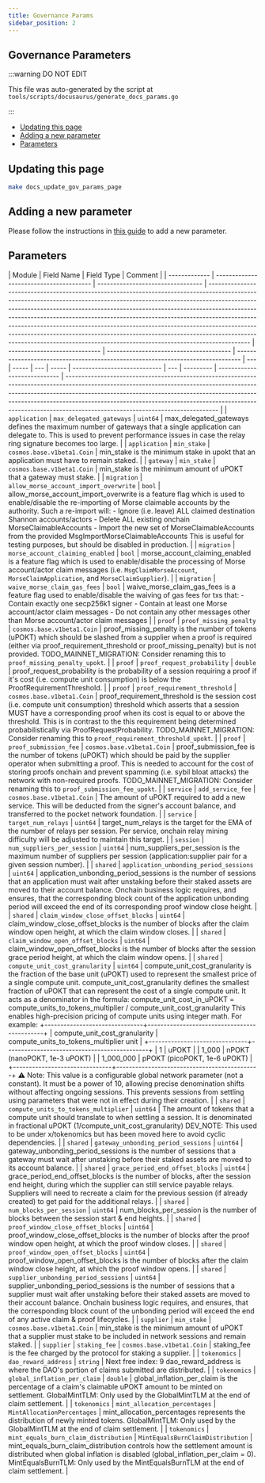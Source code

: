 ```yaml
---
title: Governance Params
sidebar_position: 2
---
```


## Governance Parameters <!-- omit in toc -->

:::warning DO NOT EDIT

This file was auto-generated by the script at `tools/scripts/docusaurus/generate_docs_params.go`

:::

- [Updating this page](#updating-this-page)
- [Adding a new parameter](#adding-a-new-parameter)
- [Parameters](#parameters)

## Updating this page

```bash
make docs_update_gov_params_page
```

## Adding a new parameter

Please follow the instructions in [this guide](../../4_develop/developer_guide/adding_params.md) to add a new parameter.

## Parameters

| Module        | Field Name                              | Field Type                        | Comment                                                                                                                                                                                                                                                                                                                                                                                                                                                                                                                                                                         |
| ------------- | --------------------------------------- | --------------------------------- | ------------------------------------------------------------------------------------------------------------------------------------------------------------------------------------------------------------------------------------------------------------------------------------------------------------------------------------------------------------------------------------------------------------------------------------------------------------------------------------------------------------------------------------------------------------------------------- | ----------------------------- | --------------------------------------- | ------------------------------------------------------------------------------- | --- | ----- | --- | ----- | ---------------------------- | --- | --------- | ---------------------------- | ------------------------------------------------------------------------------------------------------------------------------------------------------------------------------------------------------------------------------------------------------------------------------------------------------------------------------------------------------------------------ |
| `application` | `max_delegated_gateways`                | `uint64`                          | max_delegated_gateways defines the maximum number of gateways that a single application can delegate to. This is used to prevent performance issues in case the relay ring signature becomes too large.                                                                                                                                                                                                                                                                                                                                                                         |
| `application` | `min_stake`                             | `cosmos.base.v1beta1.Coin`        | min_stake is the minimum stake in upokt that an application must have to remain staked.                                                                                                                                                                                                                                                                                                                                                                                                                                                                                         |
| `gateway`     | `min_stake`                             | `cosmos.base.v1beta1.Coin`        | min_stake is the minimum amount of uPOKT that a gateway must stake.                                                                                                                                                                                                                                                                                                                                                                                                                                                                                                             |
| `migration`   | `allow_morse_account_import_overwrite`  | `bool`                            | allow_morse_account_import_overwrite is a feature flag which is used to enable/disable the re-importing of Morse claimable accounts by the authority. Such a re-import will: - Ignore (i.e. leave) ALL claimed destination Shannon accounts/actors - Delete ALL existing onchain MorseClaimableAccounts - Import the new set of MorseClaimableAccounts from the provided MsgImportMorseClaimableAccounts This is useful for testing purposes, but should be disabled in production.                                                                                             |
| `migration`   | `morse_account_claiming_enabled`        | `bool`                            | morse_account_claiming_enabled is a feature flag which is used to enable/disable the processing of Morse account/actor claim messages (i.e. `MsgClaimMorseAccount`, `MorseClaimApplication`, and `MorseClaimSupplier`).                                                                                                                                                                                                                                                                                                                                                         |
| `migration`   | `waive_morse_claim_gas_fees`            | `bool`                            | waive_morse_claim_gas_fees is a feature flag used to enable/disable the waiving of gas fees for txs that: - Contain exactly one secp256k1 signer - Contain at least one Morse account/actor claim messages - Do not contain any other messages other than Morse account/actor claim messages                                                                                                                                                                                                                                                                                    |
| `proof`       | `proof_missing_penalty`                 | `cosmos.base.v1beta1.Coin`        | proof_missing_penalty is the number of tokens (uPOKT) which should be slashed from a supplier when a proof is required (either via proof_requirement_threshold or proof_missing_penalty) but is not provided. TODO_MAINNET_MIGRATION: Consider renaming this to `proof_missing_penalty_upokt`.                                                                                                                                                                                                                                                                                  |
| `proof`       | `proof_request_probability`             | `double`                          | proof_request_probability is the probability of a session requiring a proof if it's cost (i.e. compute unit consumption) is below the ProofRequirementThreshold.                                                                                                                                                                                                                                                                                                                                                                                                                |
| `proof`       | `proof_requirement_threshold`           | `cosmos.base.v1beta1.Coin`        | proof_requirement_threshold is the session cost (i.e. compute unit consumption) threshold which asserts that a session MUST have a corresponding proof when its cost is equal to or above the threshold. This is in contrast to the this requirement being determined probabilistically via ProofRequestProbability. TODO_MAINNET_MIGRATION: Consider renaming this to `proof_requirement_threshold_upokt`.                                                                                                                                                                     |
| `proof`       | `proof_submission_fee`                  | `cosmos.base.v1beta1.Coin`        | proof_submission_fee is the number of tokens (uPOKT) which should be paid by the supplier operator when submitting a proof. This is needed to account for the cost of storing proofs onchain and prevent spamming (i.e. sybil bloat attacks) the network with non-required proofs. TODO_MAINNET_MIGRATION: Consider renaming this to `proof_submission_fee_upokt`.                                                                                                                                                                                                              |
| `service`     | `add_service_fee`                       | `cosmos.base.v1beta1.Coin`        | The amount of uPOKT required to add a new service. This will be deducted from the signer's account balance, and transferred to the pocket network foundation.                                                                                                                                                                                                                                                                                                                                                                                                                   |
| `service`     | `target_num_relays`                     | `uint64`                          | target_num_relays is the target for the EMA of the number of relays per session. Per service, onchain relay mining difficulty will be adjusted to maintain this target.                                                                                                                                                                                                                                                                                                                                                                                                         |
| `session`     | `num_suppliers_per_session`             | `uint64`                          | num_suppliers_per_session is the maximum number of suppliers per session (application:supplier pair for a given session number).                                                                                                                                                                                                                                                                                                                                                                                                                                                |
| `shared`      | `application_unbonding_period_sessions` | `uint64`                          | application_unbonding_period_sessions is the number of sessions that an application must wait after unstaking before their staked assets are moved to their account balance. Onchain business logic requires, and ensures, that the corresponding block count of the application unbonding period will exceed the end of its corresponding proof window close height.                                                                                                                                                                                                           |
| `shared`      | `claim_window_close_offset_blocks`      | `uint64`                          | claim_window_close_offset_blocks is the number of blocks after the claim window open height, at which the claim window closes.                                                                                                                                                                                                                                                                                                                                                                                                                                                  |
| `shared`      | `claim_window_open_offset_blocks`       | `uint64`                          | claim_window_open_offset_blocks is the number of blocks after the session grace period height, at which the claim window opens.                                                                                                                                                                                                                                                                                                                                                                                                                                                 |
| `shared`      | `compute_unit_cost_granularity`         | `uint64`                          | compute_unit_cost_granularity is the fraction of the base unit (uPOKT) used to represent the smallest price of a single compute unit. compute_unit_cost_granularity defines the smallest fraction of uPOKT that can represent the cost of a single compute unit. It acts as a denominator in the formula: compute_unit_cost_in_uPOKT = compute_units_to_tokens_multiplier / compute_unit_cost_granularity This enables high-precision pricing of compute units using integer math. For example: +-------------------------------+---------------------------------------------+ | compute_unit_cost_granularity | compute_units_to_tokens_multiplier unit | +-------------------------------+---------------------------------------------+ | 1   | uPOKT |     | 1_000 | nPOKT (nanoPOKT, 1e-3 uPOKT) |     | 1_000_000 | pPOKT (picoPOKT, 1e-6 uPOKT) | +-------------------------------+---------------------------------------------+ ⚠️ Note: This value is a configurable global network parameter (not a constant). It must be a power of 10, allowing precise denomination shifts without affecting ongoing sessions. This prevents sessions from settling using parameters that were not in effect during their creation. |
| `shared`      | `compute_units_to_tokens_multiplier`    | `uint64`                          | The amount of tokens that a compute unit should translate to when settling a session. It is denominated in fractional uPOKT (1/compute_unit_cost_granularity) DEV_NOTE: This used to be under x/tokenomics but has been moved here to avoid cyclic dependencies.                                                                                                                                                                                                                                                                                                                |
| `shared`      | `gateway_unbonding_period_sessions`     | `uint64`                          | gateway_unbonding_period_sessions is the number of sessions that a gateway must wait after unstaking before their staked assets are moved to its account balance.                                                                                                                                                                                                                                                                                                                                                                                                               |
| `shared`      | `grace_period_end_offset_blocks`        | `uint64`                          | grace_period_end_offset_blocks is the number of blocks, after the session end height, during which the supplier can still service payable relays. Suppliers will need to recreate a claim for the previous session (if already created) to get paid for the additional relays.                                                                                                                                                                                                                                                                                                  |
| `shared`      | `num_blocks_per_session`                | `uint64`                          | num_blocks_per_session is the number of blocks between the session start & end heights.                                                                                                                                                                                                                                                                                                                                                                                                                                                                                         |
| `shared`      | `proof_window_close_offset_blocks`      | `uint64`                          | proof_window_close_offset_blocks is the number of blocks after the proof window open height, at which the proof window closes.                                                                                                                                                                                                                                                                                                                                                                                                                                                  |
| `shared`      | `proof_window_open_offset_blocks`       | `uint64`                          | proof_window_open_offset_blocks is the number of blocks after the claim window close height, at which the proof window opens.                                                                                                                                                                                                                                                                                                                                                                                                                                                   |
| `shared`      | `supplier_unbonding_period_sessions`    | `uint64`                          | supplier_unbonding_period_sessions is the number of sessions that a supplier must wait after unstaking before their staked assets are moved to their account balance. Onchain business logic requires, and ensures, that the corresponding block count of the unbonding period will exceed the end of any active claim & proof lifecycles.                                                                                                                                                                                                                                      |
| `supplier`    | `min_stake`                             | `cosmos.base.v1beta1.Coin`        | min_stake is the minimum amount of uPOKT that a supplier must stake to be included in network sessions and remain staked.                                                                                                                                                                                                                                                                                                                                                                                                                                                       |
| `supplier`    | `staking_fee`                           | `cosmos.base.v1beta1.Coin`        | staking_fee is the fee charged by the protocol for staking a supplier.                                                                                                                                                                                                                                                                                                                                                                                                                                                                                                          |
| `tokenomics`  | `dao_reward_address`                    | `string`                          | Next free index: 9 dao_reward_address is where the DAO's portion of claims submitted are distributed.                                                                                                                                                                                                                                                                                                                                                                                                                                                                           |
| `tokenomics`  | `global_inflation_per_claim`            | `double`                          | global_inflation_per_claim is the percentage of a claim's claimable uPOKT amount to be minted on settlement. GlobalMintTLM: Only used by the GlobalMintTLM at the end of claim settlement.                                                                                                                                                                                                                                                                                                                                                                                      |
| `tokenomics`  | `mint_allocation_percentages`           | `MintAllocationPercentages`       | mint_allocation_percentages represents the distribution of newly minted tokens. GlobalMintTLM: Only used by the GlobalMintTLM at the end of claim settlement.                                                                                                                                                                                                                                                                                                                                                                                                                   |
| `tokenomics`  | `mint_equals_burn_claim_distribution`   | `MintEqualsBurnClaimDistribution` | mint_equals_burn_claim_distribution controls how the settlement amount is distributed when global inflation is disabled (global_inflation_per_claim = 0). MintEqualsBurnTLM: Only used by the MintEqualsBurnTLM at the end of claim settlement.                                                                                                                                                                                                                                                                                                                                 |

